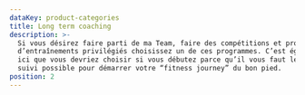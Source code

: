 ```yaml
---
dataKey: product-categories
title: Long term coaching
description: >-
  Si vous désirez faire parti de ma Team, faire des compétitions et profiter
  d’entraînements privilégiés choisissez un de ces programmes. C’est également
  ici que vous devriez choisir si vous débutez parce qu’il vous faut le meilleur
  suivi possible pour démarrer votre “fitness journey” du bon pied.
position: 2
---
```


